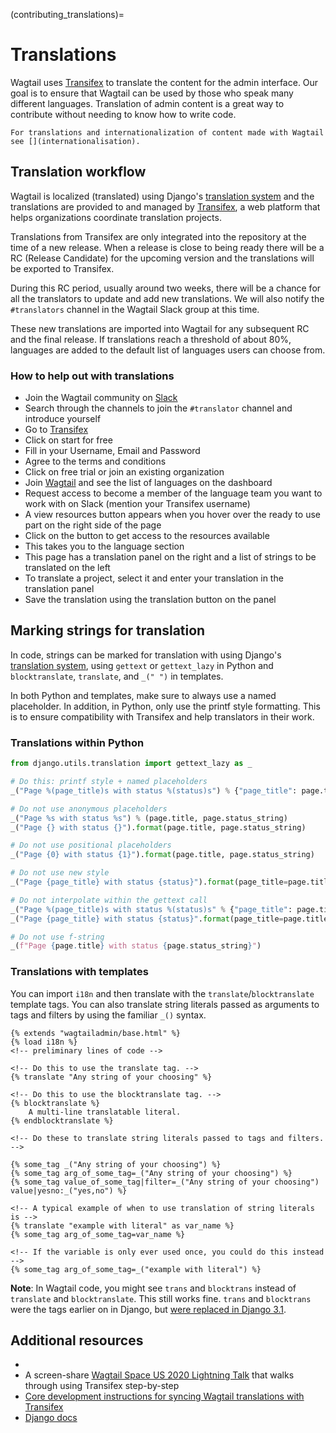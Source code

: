 (contributing_translations)=

# Translations

Wagtail uses [Transifex](https://www.transifex.com/) to translate the content for the admin interface. Our goal is to ensure that Wagtail can be used by those who speak many different languages. Translation of admin content is a great way to contribute without needing to know how to write code.

```{note}
For translations and internationalization of content made with Wagtail see [](internationalisation).
```

## Translation workflow

Wagtail is localized (translated) using Django's [translation system](inv:django#topics/i18n/translation) and the translations are provided to and managed by [Transifex](https://www.transifex.com/), a web platform that helps organizations coordinate translation projects.

Translations from Transifex are only integrated into the repository at the time of a new release. When a release is close to being ready there will be a RC (Release Candidate) for the upcoming version and the translations will be exported to Transifex.

During this RC period, usually around two weeks, there will be a chance for all the translators to update and add new translations. We will also notify the `#translators` channel in the Wagtail Slack group at this time.

These new translations are imported into Wagtail for any subsequent RC and the final release. If translations reach a threshold of about 80%, languages are added to the default list of languages users can choose from.

### How to help out with translations

-   Join the Wagtail community on [Slack](https://wagtail.org/slack/)
-   Search through the channels to join the `#translator` channel and introduce yourself
-   Go to [Transifex](https://www.transifex.com/)
-   Click on start for free
-   Fill in your Username, Email and Password
-   Agree to the terms and conditions
-   Click on free trial or join an existing organization
-   Join [Wagtail](https://app.transifex.com/torchbox/wagtail/dashboard/) and see the list of languages on the dashboard
-   Request access to become a member of the language team you want to work with on Slack (mention your Transifex username)
-   A view resources button appears when you hover over the ready to use part on the right side of the page
-   Click on the button to get access to the resources available
-   This takes you to the language section
-   This page has a translation panel on the right and a list of strings to be translated on the left
-   To translate a project, select it and enter your translation in the translation panel
-   Save the translation using the translation button on the panel

## Marking strings for translation

In code, strings can be marked for translation with using Django's [translation system](inv:django#topics/i18n/translation), using `gettext` or `gettext_lazy` in Python and `blocktranslate`, `translate`, and `_(" ")` in templates.

In both Python and templates, make sure to always use a named placeholder. In addition, in Python, only use the printf style formatting. This is to ensure compatibility with Transifex and help translators in their work.

### Translations within Python

```python
from django.utils.translation import gettext_lazy as _

# Do this: printf style + named placeholders
_("Page %(page_title)s with status %(status)s") % {"page_title": page.title, "status": page.status_string}

# Do not use anonymous placeholders
_("Page %s with status %s") % (page.title, page.status_string)
_("Page {} with status {}").format(page.title, page.status_string)

# Do not use positional placeholders
_("Page {0} with status {1}").format(page.title, page.status_string)

# Do not use new style
_("Page {page_title} with status {status}").format(page_title=page.title, status=page.status_string)

# Do not interpolate within the gettext call
_("Page %(page_title)s with status %(status)s" % {"page_title": page.title, "status": page.status_string})
_("Page {page_title} with status {status}".format(page_title=page.title, status=page.status_string))

# Do not use f-string
_(f"Page {page.title} with status {page.status_string}")
```

### Translations with templates

You can import `i18n` and then translate with the `translate`/`blocktranslate` template tags. You can also translate string literals passed as arguments to tags and filters by using the familiar `_()` syntax.

```html+django
{% extends "wagtailadmin/base.html" %}
{% load i18n %}
<!-- preliminary lines of code -->

<!-- Do this to use the translate tag. -->
{% translate "Any string of your choosing" %}

<!-- Do this to use the blocktranslate tag. -->
{% blocktranslate %}
    A multi-line translatable literal.
{% endblocktranslate %}

<!-- Do these to translate string literals passed to tags and filters. -->

{% some_tag _("Any string of your choosing") %}
{% some_tag arg_of_some_tag=_("Any string of your choosing") %}
{% some_tag value_of_some_tag|filter=_("Any string of your choosing") value|yesno:_("yes,no") %}

<!-- A typical example of when to use translation of string literals is -->
{% translate "example with literal" as var_name %}
{% some_tag arg_of_some_tag=var_name %}

<!-- If the variable is only ever used once, you could do this instead -->
{% some_tag arg_of_some_tag=_("example with literal") %}
```

**Note**: In Wagtail code, you might see `trans` and `blocktrans` instead of `translate` and `blocktranslate`.
This still works fine. `trans` and `blocktrans` were the tags earlier on in Django, but [were replaced in Django 3.1](https://docs.djangoproject.com/en/stable/releases/3.1/#templates).

## Additional resources

-   [](inv:django#topics/i18n/translation)
-   A screen-share [Wagtail Space US 2020 Lightning Talk](https://www.youtube.com/watch?v=sLI_AuOMUQw&t=17s) that walks through using Transifex step-by-step
-   [Core development instructions for syncing Wagtail translations with Transifex](https://github.com/wagtail/wagtail/wiki/Managing-Wagtail-translations)
-   [Django docs](inv:django#topics/i18n/translation)
